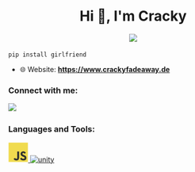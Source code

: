<h1 align="center">Hi 👋, I'm Cracky</h1>

<p align="center"> <img src="https://readme-typing-svg.herokuapp.com/?font=Press+Start+2P&size=65&duration=50&color=F70000&vCenter=true&multiline=true&width=1500&height=150&lines=Error+404" p>

```sh-session
pip install girlfriend
```

- 🌐 Website: **https://www.crackyfadeaway.de**

<h3 align="left">Connect with me:</h3>
<p align="left">
<a href="https://www.crackyfadeaway.de"> <img src="https://discord.c99.nl/widget/theme-4/507464069100601363.png"> </a>
</p>

<h3 align="left">Languages and Tools:</h3>
<p align="left"> <a href="https://developer.mozilla.org/en-US/docs/Web/JavaScript" target="_blank" rel="noreferrer"> <img src="https://raw.githubusercontent.com/devicons/devicon/master/icons/javascript/javascript-original.svg" alt="javascript" width="40" height="40"/> </a> <a href="https://unity.com/" target="_blank" rel="noreferrer"> <img src="https://www.vectorlogo.zone/logos/unity3d/unity3d-icon.svg" alt="unity" width="40" height="40"/> </a> </p>

